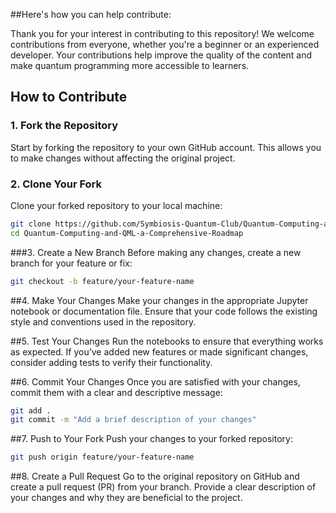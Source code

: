 ##Here's how you can help contribute:

Thank you for your interest in contributing to this repository! We welcome contributions from everyone, whether you're a beginner or an experienced developer. Your contributions help improve the quality of the content and make quantum programming more accessible to learners.

## How to Contribute

### 1. Fork the Repository
Start by forking the repository to your own GitHub account. This allows you to make changes without affecting the original project.

### 2. Clone Your Fork
Clone your forked repository to your local machine:
```bash
git clone https://github.com/Symbiosis-Quantum-Club/Quantum-Computing-and-QML-a-Comprehensive-Roadmap
cd Quantum-Computing-and-QML-a-Comprehensive-Roadmap
```
###3. Create a New Branch
Before making any changes, create a new branch for your feature or fix:
```bash
git checkout -b feature/your-feature-name
```

##4. Make Your Changes
Make your changes in the appropriate Jupyter notebook or documentation file. Ensure that your code follows the existing style and conventions used in the repository.

##5. Test Your Changes
Run the notebooks to ensure that everything works as expected. If you’ve added new features or made significant changes, consider adding tests to verify their functionality.

##6. Commit Your Changes
Once you are satisfied with your changes, commit them with a clear and descriptive message:
```bash
git add .
git commit -m "Add a brief description of your changes"
```

##7. Push to Your Fork
Push your changes to your forked repository:

```bash
git push origin feature/your-feature-name
```

##8. Create a Pull Request
Go to the original repository on GitHub and create a pull request (PR) from your branch. Provide a clear description of your changes and why they are beneficial to the project.
